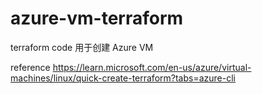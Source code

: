 # azure-vm-terraform

terraform code 用于创建 Azure VM

reference https://learn.microsoft.com/en-us/azure/virtual-machines/linux/quick-create-terraform?tabs=azure-cli